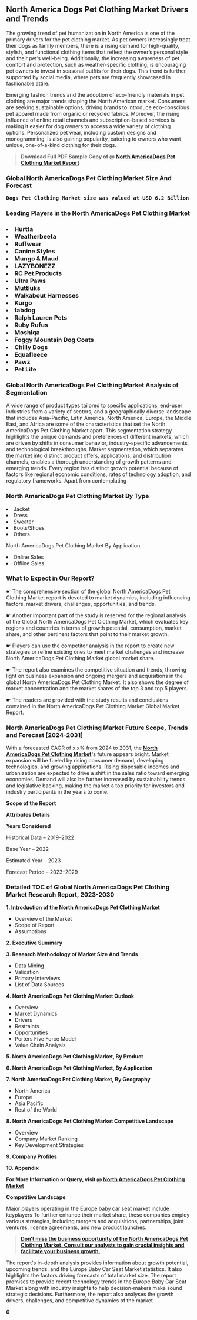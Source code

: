 <p><h2>North America Dogs Pet Clothing Market Drivers and Trends</h2><p>The growing trend of pet humanization in North America is one of the primary drivers for the pet clothing market. As pet owners increasingly treat their dogs as family members, there is a rising demand for high-quality, stylish, and functional clothing items that reflect the owner’s personal style and their pet’s well-being. Additionally, the increasing awareness of pet comfort and protection, such as weather-specific clothing, is encouraging pet owners to invest in seasonal outfits for their dogs. This trend is further supported by social media, where pets are frequently showcased in fashionable attire.</p><p>Emerging fashion trends and the adoption of eco-friendly materials in pet clothing are major trends shaping the North American market. Consumers are seeking sustainable options, driving brands to introduce eco-conscious pet apparel made from organic or recycled fabrics. Moreover, the rising influence of online retail channels and subscription-based services is making it easier for dog owners to access a wide variety of clothing options. Personalized pet wear, including custom designs and monogramming, is also gaining popularity, catering to owners who want unique, one-of-a-kind clothing for their dogs.</p></p><blockquote id="" class=""><strong>Download Full PDF Sample Copy of @&nbsp;<a href="https://www.verifiedmarketreports.com/download-sample/?rid=640746&utm_source=GitHub-Jan&utm_medium=286" target="_blank">North AmericaDogs Pet Clothing Market Report</a>&nbsp;&nbsp;</strong></blockquote><h3 id="" class=""><strong>Global&nbsp;North AmericaDogs Pet Clothing Market Size And Forecast</strong></h3><pre class="reader-text-block__code-block"><strong>Dogs Pet Clothing Market size was valued at USD 6.2 Billion in 2022 and is projected to reach USD 12.3 Billion by 2030, growing at a CAGR of 8.9% from 2024 to 2030.</strong></pre><h3 id="" class="">Leading Players in the&nbsp;North AmericaDogs Pet Clothing Market</h3><h3 class=""></Li><Li>Hurtta</Li><Li> Weatherbeeta</Li><Li> Ruffwear</Li><Li> Canine Styles</Li><Li> Mungo & Maud</Li><Li> LAZYBONEZZ</Li><Li> RC Pet Products</Li><Li> Ultra Paws</Li><Li> Muttluks</Li><Li> Walkabout Harnesses</Li><Li> Kurgo</Li><Li> fabdog</Li><Li> Ralph Lauren Pets</Li><Li> Ruby Rufus</Li><Li> Moshiqa</Li><Li> Foggy Mountain Dog Coats</Li><Li> Chilly Dogs</Li><Li> Equafleece</Li><Li> Pawz</Li><Li> Pet Life</h3><h3 id="" class="">Global&nbsp;North AmericaDogs Pet Clothing Market Analysis of Segmentation</h3><p id="" class="">A wide range of product types tailored to specific applications, end-user industries from a variety of sectors, and a geographically diverse landscape that includes Asia-Pacific, Latin America, North America, Europe, the Middle East, and Africa are some of the characteristics that set the North AmericaDogs Pet Clothing Market apart. This segmentation strategy highlights the unique demands and preferences of different markets, which are driven by shifts in consumer behavior, industry-specific advancements, and technological breakthroughs. Market segmentation, which separates the market into distinct product offers, applications, and distribution channels, enables a thorough understanding of growth patterns and emerging trends. Every region has distinct growth potential because of factors like regional economic conditions, rates of technology adoption, and regulatory frameworks. Apart from contemplating</p><h3 id="" class="">North AmericaDogs Pet Clothing Market&nbsp;By Type</h3><p></Li><Li>Jacket</Li><Li> Dress</Li><Li> Sweater</Li><Li> Boots/Shoes</Li><Li> Others</p><div class="" data-test-id=""><p>North AmericaDogs Pet Clothing Market&nbsp;By Application</p></div><p class=""></Li><Li>Online Sales</Li><Li> Offline Sales</p><div class="" data-test-id=""><h3><span class="">What to Expect in Our Report?</span></h3></div><div class="" data-test-id=""><p><span class="">☛ The comprehensive section of the global North AmericaDogs Pet Clothing Market report is devoted to market dynamics, including influencing factors, market drivers, challenges, opportunities, and trends.</span></p></div><div class="" data-test-id=""><p><span class="">☛ Another important part of the study is reserved for the regional analysis of the Global North AmericaDogs Pet Clothing Market, which evaluates key regions and countries in terms of growth potential, consumption, market share, and other pertinent factors that point to their market growth.</span></p></div><div class="" data-test-id=""><p><span class="">☛ Players can use the competitor analysis in the report to create new strategies or refine existing ones to meet market challenges and increase North AmericaDogs Pet Clothing Market global market share.</span></p></div><div class="" data-test-id=""><p><span class="">☛ The report also examines the competitive situation and trends, throwing light on business expansion and ongoing mergers and acquisitions in the global North AmericaDogs Pet Clothing Market. It also shows the degree of market concentration and the market shares of the top 3 and top 5 players.</span></p></div><div class="" data-test-id=""><p><span class="">☛ The readers are provided with the study results and conclusions contained in the North AmericaDogs Pet Clothing Market Global Market Report.</span></p></div><div class="" data-test-id=""><h3><span class="">North AmericaDogs Pet Clothing Market Future Scope, Trends and Forecast [2024-2031]</span></h3></div><div class="" data-test-id=""><p><span class="">With a forecasted CAGR of x.x% from 2024 to 2031, the <strong><a href="https://www.verifiedmarketreports.com/download-sample/?rid=640746&utm_source=GitHub-Jan&utm_medium=286" target="_blank">North AmericaDogs Pet Clothing Market</a>'</strong>s future appears bright. Market expansion will be fueled by rising consumer demand, developing technologies, and growing applications. Rising disposable incomes and urbanization are expected to drive a shift in the sales ratio toward emerging economies. Demand will also be further increased by sustainability trends and legislative backing, making the market a top priority for investors and industry participants in the years to come.</span></p><p id="ember66" class="ember-view reader-text-block__paragraph"><strong>Scope of the Report</strong></p><p id="ember67" class="ember-view reader-text-block__paragraph"><strong>Attributes Details</strong></p><p id="ember68" class="ember-view reader-text-block__paragraph"><strong>Years Considered</strong></p><p id="ember69" class="ember-view reader-text-block__paragraph">Historical Data &ndash; 2019&ndash;2022</p><p id="ember70" class="ember-view reader-text-block__paragraph">Base Year &ndash; 2022</p><p id="ember71" class="ember-view reader-text-block__paragraph">Estimated Year &ndash; 2023</p><p id="ember72" class="ember-view reader-text-block__paragraph">Forecast Period &ndash; 2023&ndash;2029</p></div><h3 id="" class="">Detailed TOC of Global North AmericaDogs Pet Clothing Market Research Report, 2023-2030</h3><p id="" class=""><strong>1. Introduction of the North AmericaDogs Pet Clothing Market</strong></p><ul><li>Overview of the Market</li><li>Scope of Report</li><li>Assumptions</li></ul><p id="" class=""><strong>2. Executive Summary</strong></p><p id="" class=""><strong>3. Research Methodology of Market Size And Trends</strong></p><ul><li>Data Mining</li><li>Validation</li><li>Primary Interviews</li><li>List of Data Sources</li></ul><p id="" class=""><strong>4. North AmericaDogs Pet Clothing Market Outlook</strong></p><ul><li>Overview</li><li>Market Dynamics</li><li>Drivers</li><li>Restraints</li><li>Opportunities</li><li>Porters Five Force Model</li><li>Value Chain Analysis</li></ul><p id="" class=""><strong>5. North AmericaDogs Pet Clothing Market, By Product</strong></p><p id="" class=""><strong>6. North AmericaDogs Pet Clothing Market, By Application</strong></p><p id="" class=""><strong>7. North AmericaDogs Pet Clothing Market, By Geography</strong></p><ul><li>North America</li><li>Europe</li><li>Asia Pacific</li><li>Rest of the World</li></ul><p id="" class=""><strong>8. North AmericaDogs Pet Clothing Market Competitive Landscape</strong></p><ul><li>Overview</li><li>Company Market Ranking</li><li>Key Development Strategies</li></ul><p id="" class=""><strong>9. Company Profiles</strong></p><p id="" class=""><strong>10. Appendix</strong></p><p><strong>For More Information or Query, visit&nbsp;@ <a href="https://www.verifiedmarketreports.com/product/dogs-pet-clothing-market/" target="_blank">North AmericaDogs Pet Clothing Market</a></strong></p><p id="ember61" class="ember-view reader-text-block__paragraph"><strong>Competitive Landscape</strong></p><p id="ember62" class="ember-view reader-text-block__paragraph">Major players operating in the Europe baby car seat market include keyplayers To further enhance their market share, these companies employ various strategies, including mergers and acquisitions, partnerships, joint ventures, license agreements, and new product launches.</p><blockquote id="ember63" class="ember-view reader-text-block__blockquote"><strong><a href="https://www.verifiedmarketreports.com/download-sample/?rid=640746&utm_source=GitHub-Jan&utm_medium=286" target="_blank">Don&rsquo;t miss the business opportunity of the North AmericaDogs Pet Clothing Market. Consult our analysts to gain crucial insights and facilitate your business growth.</a></strong></blockquote><p id="ember64" class="ember-view reader-text-block__paragraph">The report's in-depth analysis provides information about growth potential, upcoming trends, and the Europe Baby Car Seat Market statistics. It also highlights the factors driving forecasts of total market size. The report promises to provide recent technology trends in the Europe Baby Car Seat Market along with industry insights to help decision-makers make sound strategic decisions. Furthermore, the report also analyses the growth drivers, challenges, and competitive dynamics of the market.</p><p class="ember-view reader-text-block__paragraph"><strong>0</strong></p>
